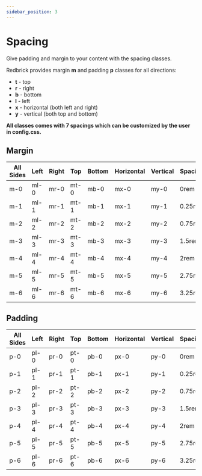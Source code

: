 ```yaml
---
sidebar_position: 3
---
```


# Spacing

Give padding and margin to your content with the spacing classes.

Redbrick provides margin **m** and padding **p** classes for all directions:

- **t** - top
- **r** - right
- **b** - bottom
- **l** - left
- **x** - horizontal (both left and right)
- **y** - vertical (both top and bottom)

**All classes comes with 7 spacings which can be customized by the user in config.css.**

## Margin

| All Sides | Left | Right | Top  | Bottom | Horizontal | Vertical | Spacing |
| --------- | ---- | ----- | ---- | ------ | ---------- | -------- | ------- |
| m-0       | ml-0 | mr-0  | mt-0 | mb-0   | mx-0       | my-0     | 0rem    |
| m-1       | ml-1 | mr-1  | mt-1 | mb-1   | mx-1       | my-1     | 0.25rem |
| m-2       | ml-2 | mr-2  | mt-2 | mb-2   | mx-2       | my-2     | 0.75rem |
| m-3       | ml-3 | mr-3  | mt-3 | mb-3   | mx-3       | my-3     | 1.5rem  |
| m-4       | ml-4 | mr-4  | mt-4 | mb-4   | mx-4       | my-4     | 2rem    |
| m-5       | ml-5 | mr-5  | mt-5 | mb-5   | mx-5       | my-5     | 2.75rem |
| m-6       | ml-6 | mr-6  | mt-6 | mb-6   | mx-6       | my-6     | 3.25rem |

## Padding

| All Sides | Left | Right | Top  | Bottom | Horizontal | Vertical | Spacing |
| --------- | ---- | ----- | ---- | ------ | ---------- | -------- | ------- |
| p-0       | pl-0 | pr-0  | pt-0 | pb-0   | px-0       | py-0     | 0rem    |
| p-1       | pl-1 | pr-1  | pt-1 | pb-1   | px-1       | py-1     | 0.25rem |
| p-2       | pl-2 | pr-2  | pt-2 | pb-2   | px-2       | py-2     | 0.75rem |
| p-3       | pl-3 | pr-3  | pt-3 | pb-3   | px-3       | py-3     | 1.5rem  |
| p-4       | pl-4 | pr-4  | pt-4 | pb-4   | px-4       | py-4     | 2rem    |
| p-5       | pl-5 | pr-5  | pt-5 | pb-5   | px-5       | py-5     | 2.75rem |
| p-6       | pl-6 | pr-6  | pt-6 | pb-6   | px-6       | py-6     | 3.25rem |
